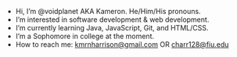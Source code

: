 - Hi, I’m @voidplanet AKA Kameron. He/Him/His pronouns.
- I’m interested in software development & web development.
- I’m currently learning Java, JavaScript, Git, and HTML/CSS.
- I’m a Sophomore in college at the moment.
- How to reach me: kmrnharrison@gmail.com OR charr128@fiu.edu

<!---
voidplanet/voidplanet is a ✨ special ✨ repository because its `README.md` (this file) appears on your GitHub profile.
You can click the Preview link to take a look at your changes.
--->
